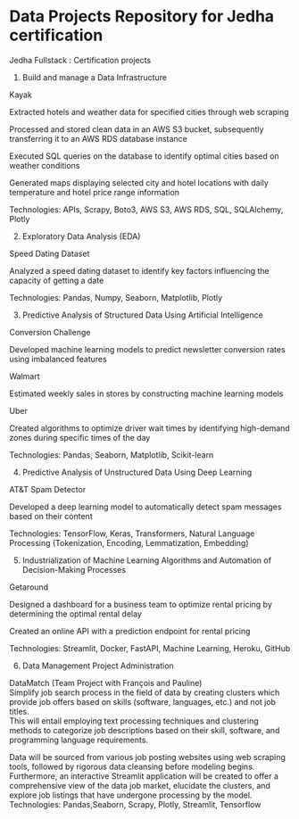 # Data Projects Repository for Jedha certification

Jedha Fullstack : Certification projects

1. Build and manage a Data Infrastructure

Kayak

Extracted hotels and weather data for specified cities through web scraping  

Processed and stored clean data in an AWS S3 bucket, subsequently transferring it to an AWS RDS database instance  

Executed SQL queries on the database to identify optimal cities based on weather conditions  

Generated maps displaying selected city and hotel locations with daily temperature and hotel price range information  

Technologies: APIs, Scrapy, Boto3, AWS S3, AWS RDS, SQL, SQLAlchemy, Plotly

2. Exploratory Data Analysis (EDA)

Speed Dating Dataset  

Analyzed a speed dating dataset to identify key factors influencing the capacity of getting a date  

Technologies: Pandas, Numpy, Seaborn, Matplotlib, Plotly

3. Predictive Analysis of Structured Data Using Artificial Intelligence

Conversion Challenge 

Developed machine learning models to predict newsletter conversion rates using imbalanced features  

Walmart

Estimated weekly sales in stores by constructing machine learning models  

Uber

Created algorithms to optimize driver wait times by identifying high-demand zones during specific times of the day

Technologies: Pandas, Seaborn, Matplotlib, Scikit-learn

4. Predictive Analysis of Unstructured Data Using Deep Learning

AT&T Spam Detector 

Developed a deep learning model to automatically detect spam messages based on their content  

Technologies: TensorFlow, Keras, Transformers, Natural Language Processing (Tokenization, Encoding, Lemmatization, Embedding)

5. Industrialization of Machine Learning Algorithms and Automation of Decision-Making Processes

Getaround  

Designed a dashboard for a business team to optimize rental pricing by determining the optimal rental delay  

Created an online API with a prediction endpoint for rental pricing  

Technologies: Streamlit, Docker, FastAPI, Machine Learning, Heroku, GitHub

6. Data Management Project Administration

DataMatch (Team Project with François and Pauline)  
Simplify job search process in the field of data by creating clusters which provide job offers based on skills (software, languages, etc.) and not job titles.  
This will entail employing text processing techniques and clustering methods to categorize job descriptions based on their skill, software, and programming language requirements.  

Data will be sourced from various job posting websites using web scraping tools, followed by rigorous data cleansing before modeling begins.  
Furthermore, an interactive Streamlit application will be created to offer a comprehensive view of the data job market, elucidate the clusters, and explore job listings that have undergone processing by the model.  
Technologies: Pandas,Seaborn, Scrapy, Plotly, Streamlit, Tensorflow
